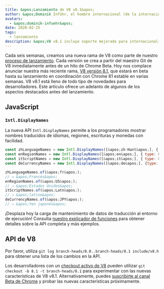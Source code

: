 ```yaml
---
title: &apos;Lanzamiento de V8 v8.1&apos;
author: &apos;Dominik Inführ, el hombre internacional (de la internacionalización) misterioso&apos;
avatars:
  - &apos;dominik-infuehr&apos;
date: 2020-02-25
tags:
  - lanzamiento
description: &apos;V8 v8.1 incluye soporte mejorado para internacionalización mediante la nueva API Intl.DisplayNames.&apos;
---
```


Cada seis semanas, creamos una nueva rama de V8 como parte de nuestro [proceso de lanzamiento](https://v8.dev/docs/release-process). Cada versión se crea a partir del maestro Git de V8 inmediatamente antes de un hito de Chrome Beta. Hoy nos complace anunciar nuestra más reciente rama, [V8 versión 8.1](https://chromium.googlesource.com/v8/v8.git/+log/branch-heads/8.1), que estará en beta hasta su lanzamiento en coordinación con Chrome 81 estable en varias semanas. V8 v8.1 está lleno de todo tipo de novedades para desarrolladores. Este artículo ofrece un adelanto de algunos de los aspectos destacados antes del lanzamiento.

<!--truncate-->
## JavaScript

### `Intl.DisplayNames`

La nueva API `Intl.DisplayNames` permite a los programadores mostrar nombres traducidos de idiomas, regiones, escrituras y monedas con facilidad.

```js
const zhLanguageNames = new Intl.DisplayNames([&apos;zh-Hant&apos;], { type: &apos;language&apos; });
const enRegionNames = new Intl.DisplayNames([&apos;en&apos;], { type: &apos;region&apos; });
const itScriptNames = new Intl.DisplayNames([&apos;it&apos;], { type: &apos;script&apos; });
const deCurrencyNames = new Intl.DisplayNames([&apos;de&apos;], {type: &apos;currency&apos;});

zhLanguageNames.of(&apos;fr&apos;);
// → &apos;Francés&apos;
enRegionNames.of(&apos;US&apos;);
// → &apos;Estados Unidos&apos;
itScriptNames.of(&apos;Latn&apos;);
// → &apos;latino&apos;
deCurrencyNames.of(&apos;JPY&apos;);
// → &apos;Yen japonés&apos;
```

¡Desplaza hoy la carga de mantenimiento de datos de traducción al entorno de ejecución! Consulta [nuestro explicador de funciones](https://v8.dev/features/intl-displaynames) para obtener detalles sobre la API completa y más ejemplos.

## API de V8

Por favor, utiliza `git log branch-heads/8.0..branch-heads/8.1 include/v8.h` para obtener una lista de los cambios en la API.

Los desarrolladores con un [checkout activo de V8](/docs/source-code#using-git) pueden utilizar `git checkout -b 8.1 -t branch-heads/8.1` para experimentar con las nuevas características de V8 v8.1. Alternativamente, puedes [suscribirte al canal Beta de Chrome](https://www.google.com/chrome/browser/beta.html) y probar las nuevas características próximamente.
